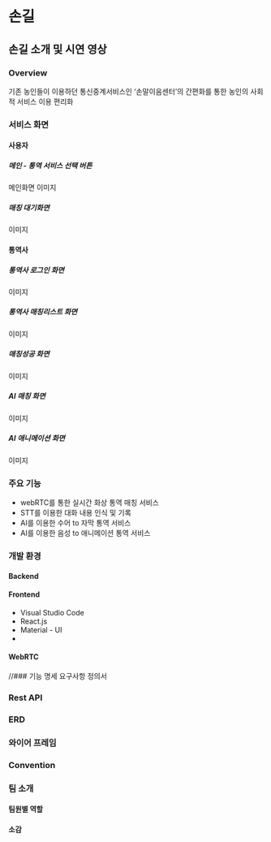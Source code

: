 # 손길
## 손길 소개 및 시연 영상
### Overview
기존 농인들이 이용하던 통신중계서비스인 ‘손말이음센터’의 간편화를 통한 농인의 사회적 서비스 이용 편리화

### 서비스 화면
#### 사용자
##### 메인 - 통역 서비스 선택 버튼
메인화면 이미지
##### 매칭 대기화면
이미지

#### 통역사
##### 통역사 로그인 화면
이미지
##### 통역사 매칭리스트 화면
이미지


##### 매칭성공 화면
이미지

##### AI 매칭 화면
이미지
##### AI 애니메이션 화면
이미지

### 주요 기능
- webRTC를 통한 실시간 화상 통역 매칭 서비스
- STT를 이용한 대화 내용 인식 및 기록
- AI를 이용한 수어 to 자막 통역 서비스
- AI를 이용한 음성 to 애니메이션 통역 서비스

### 개발 환경
#### Backend
#### Frontend
- Visual Studio Code
- React.js
- Material - UI
- 
#### WebRTC

//### 기능 명세 요구사항 정의서
### Rest API
### ERD
### 와이어 프레임
### Convention
### 팀 소개
#### 팀원별 역할
#### 소감
